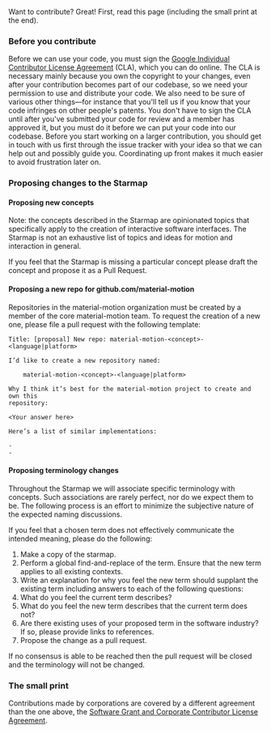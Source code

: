 Want to contribute? Great! First, read this page (including the small print at the end).

### Before you contribute

Before we can use your code, you must sign the
[Google Individual Contributor License Agreement](https://developers.google.com/open-source/cla/individual?csw=1)
(CLA), which you can do online. The CLA is necessary mainly because you own the
copyright to your changes, even after your contribution becomes part of our
codebase, so we need your permission to use and distribute your code. We also
need to be sure of various other things—for instance that you'll tell us if you
know that your code infringes on other people's patents. You don't have to sign
the CLA until after you've submitted your code for review and a member has
approved it, but you must do it before we can put your code into our codebase.
Before you start working on a larger contribution, you should get in touch with
us first through the issue tracker with your idea so that we can help out and
possibly guide you. Coordinating up front makes it much easier to avoid
frustration later on.

### Proposing changes to the Starmap

#### Proposing new concepts

Note: the concepts described in the Starmap are opinionated topics that
specifically apply to the creation of interactive software interfaces. The
Starmap is not an exhaustive list of topics and ideas for motion and interaction
in general.

If you feel that the Starmap is missing a particular concept please draft the
concept and propose it as a Pull Request.

#### Proposing a new repo for github.com/material-motion

Repositories in the material-motion organization must be created by a member of
the core material-motion team. To request the creation of a new one, please file
a pull request with the following template:

    Title: [proposal] New repo: material-motion-<concept>-<language|platform>
    
    I’d like to create a new repository named:
    
        material-motion-<concept>-<language|platform>
        
    Why I think it’s best for the material-motion project to create and own this
    repository:
    
    <Your answer here>
    
    Here’s a list of similar implementations:
    
    -
    -

#### Proposing terminology changes

Throughout the Starmap we will associate specific terminology with concepts.
Such associations are rarely perfect, nor do we expect them to be. The
following process is an effort to minimize the subjective nature of the
expected naming discussions.

If you feel that a chosen term does not effectively communicate the intended
meaning, please do the following:

1. Make a copy of the starmap. 
2. Perform a global find-and-replace of the term. Ensure that the new term
   applies to all existing contexts. 
3. Write an explanation for why you feel the new term should supplant the
   existing term including answers to each of the following questions: 
  1. What do you feel the current term describes? 
  2. What do you feel the new term describes that the current term does not? 
  3. Are there existing uses of your proposed term in the software industry?
     If so, please provide links to references. 
4. Propose the change as a pull request. 

If no consensus is able to be reached then the pull request will be closed and
the terminology will not be changed.

### The small print

Contributions made by corporations are covered by a different agreement than
the one above, the [Software Grant and Corporate Contributor License Agreement](https://cla.developers.google.com/about/google-corporate).